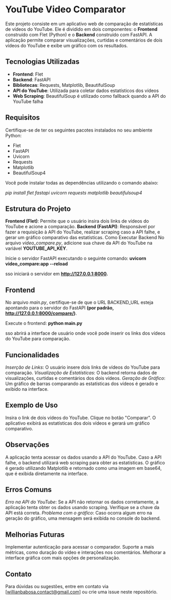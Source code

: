 # YouTube Video Comparator

Este projeto consiste em um aplicativo web de comparação de estatísticas de vídeos do YouTube. Ele é dividido em dois componentes: o **Frontend** construído com Flet (Python) e o **Backend** construído com FastAPI. A aplicação permite comparar visualizações, curtidas e comentários de dois vídeos do YouTube e exibe um gráfico com os resultados.

## Tecnologias Utilizadas

- **Frontend**: Flet
- **Backend**: FastAPI
- **Bibliotecas**: Requests, Matplotlib, BeautifulSoup
- **API do YouTube**: Utilizada para coletar dados estatísticos dos vídeos
- **Web Scraping**: BeautifulSoup é utilizado como fallback quando a API do YouTube falha

## Requisitos

Certifique-se de ter os seguintes pacotes instalados no seu ambiente Python:

- Flet
- FastAPI
- Uvicorn
- Requests
- Matplotlib
- BeautifulSoup4

Você pode instalar todas as dependências utilizando o comando abaixo:

*pip install flet fastapi uvicorn requests matplotlib beautifulsoup4*

## Estrutura do Projeto
**Frontend (Flet)**: Permite que o usuário insira dois links de vídeos do YouTube e acione a comparação.
**Backend (FastAPI)**: Responsável por fazer a requisição à API do YouTube, realizar scraping caso a API falhe, e gerar um gráfico comparativo das estatísticas.
Como Executar
Backend
No arquivo *video_compare.py*, adicione sua chave da API do YouTube na variável **YOUTUBE_API_KEY**.

Inicie o servidor FastAPI executando o seguinte comando:
**uvicorn video_compare:app --reload**

sso iniciará o servidor em **http://127.0.0.1:8000.**

## Frontend
No arquivo *main.py*, certifique-se de que o URL BACKEND_URL esteja apontando para o servidor do FastAPI **(por padrão, http://127.0.0.1:8000/compare/)**.

Execute o frontend:
**python main.py**

sso abrirá a interface de usuário onde você pode inserir os links dos vídeos do YouTube para comparação.

## Funcionalidades
*Inserção de Links*: O usuário insere dois links de vídeos do YouTube para comparação.
*Visualização de Estatísticas*: O backend retorna dados de visualizações, curtidas e comentários dos dois vídeos.
*Geração de Gráfico*: Um gráfico de barras comparando as estatísticas dos vídeos é gerado e exibido na interface.

## Exemplo de Uso
Insira o link de dois vídeos do YouTube.
Clique no botão "Comparar".
O aplicativo exibirá as estatísticas dos dois vídeos e gerará um gráfico comparativo.

## Observações
A aplicação tenta acessar os dados usando a API do YouTube. Caso a API falhe, o backend utilizará web scraping para obter as estatísticas.
O gráfico é gerado utilizando Matplotlib e retornado como uma imagem em base64, que é exibida diretamente na interface.

## Erros Comuns
*Erro na API do YouTube*: Se a API não retornar os dados corretamente, a aplicação tenta obter os dados usando scraping. Verifique se a chave da API está correta.
*Problema com o gráfico*: Caso ocorra algum erro na geração do gráfico, uma mensagem será exibida no console do backend.

## Melhorias Futuras
Implementar autenticação para acessar o comparador.
Suporte a mais métricas, como duração do vídeo e interações nos comentários.
Melhorar a interface gráfica com mais opções de personalização.

## Contato
Para dúvidas ou sugestões, entre em contato via [willianbabosa.contact@gmail.com] ou crie uma issue neste repositório.
